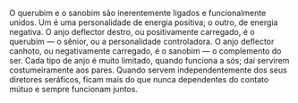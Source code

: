 ﻿O querubim e o sanobim são inerentemente ligados e funcionalmente unidos. Um é uma personalidade de energia positiva; o outro, de energia negativa. O anjo deflector destro, ou positivamente carregado, é o querubim — o sênior, ou a personalidade controladora. O anjo deflector canhoto, ou negativamente carregado, é o sanobim — o complemento do ser. Cada tipo de anjo é muito limitado, quando funciona a sós; daí servirem costumeiramente aos pares. Quando servem independentemente dos seus diretores seráficos, ficam mais do que nunca dependentes do contato mútuo e sempre funcionam juntos.